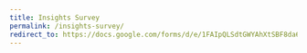 ```yaml
---
title: Insights Survey
permalink: /insights-survey/
redirect_to: https://docs.google.com/forms/d/e/1FAIpQLSdtGWYAhXtSBF8da6xu76ACUrOPYgQ6uAEiwl-vXEtfKU0Rug/viewform?usp=header
---
```

